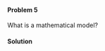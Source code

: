 <div class="alert alert-warning" role="alert">
<h4 class="alert-heading">Problem 5</h4>

What is a mathematical model?

</div>

<div class="alert alert-success" role="alert">
<h4 class="alert-heading">Solution</h4>



</div>

